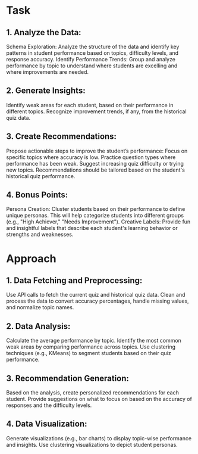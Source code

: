 # Task
## 1. Analyze the Data:
Schema Exploration: Analyze the structure of the data and identify key patterns in student performance based on topics, difficulty levels, and response accuracy.
Identify Performance Trends: Group and analyze performance by topic to understand where students are excelling and where improvements are needed.
## 2. Generate Insights:
Identify weak areas for each student, based on their performance in different topics.
Recognize improvement trends, if any, from the historical quiz data.
## 3. Create Recommendations:
Propose actionable steps to improve the student’s performance:
Focus on specific topics where accuracy is low.
Practice question types where performance has been weak.
Suggest increasing quiz difficulty or trying new topics.
Recommendations should be tailored based on the student's historical quiz performance.
## 4. Bonus Points:
Persona Creation: Cluster students based on their performance to define unique personas. This will help categorize students into different groups (e.g., "High Achiever," "Needs Improvement").
Creative Labels: Provide fun and insightful labels that describe each student's learning behavior or strengths and weaknesses.
# Approach
## 1. Data Fetching and Preprocessing:
Use API calls to fetch the current quiz and historical quiz data.
Clean and process the data to convert accuracy percentages, handle missing values, and normalize topic names.
## 2. Data Analysis:
Calculate the average performance by topic.
Identify the most common weak areas by comparing performance across topics.
Use clustering techniques (e.g., KMeans) to segment students based on their quiz performance.
## 3. Recommendation Generation:
Based on the analysis, create personalized recommendations for each student.
Provide suggestions on what to focus on based on the accuracy of responses and the difficulty levels.
## 4. Data Visualization:
Generate visualizations (e.g., bar charts) to display topic-wise performance and insights.
Use clustering visualizations to depict student personas.
